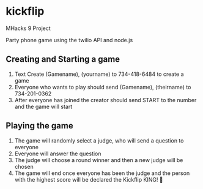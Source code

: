 # kickflip
MHacks 9 Project

Party phone game using the twilio API and node.js

Creating and Starting a game
-----------------------------
1. Text Create (Gamename), (yourname) to 734-418-6484 to create a game
2. Everyone who wants to play should send (Gamename), (theirname) to 734-201-0362
3. After everyone has joined the creator should send START to the number and the game will start

Playing the game
-----------------------------
1. The game will randomly select a judge, who will send a question to everyone
2. Everyone will answer the question
3. The judge will choose a round winner and then a new judge will be chosen
4. The game will end once everyone has been the judge and the person with the highest score will be declared the Kickflip KING! :crown:
